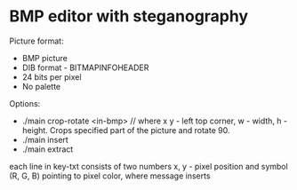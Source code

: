 # BMP editor with steganography #
Picture format:
* BMP picture 
* DIB format - BITMAPINFOHEADER
* 24 bits per pixel
* No palette

Options:
* ./main crop-rotate \<in-bmp\> <out-bmp> <x> <y> <w> <h> // where x y - left top corner,
w - width, h - height. Crops specified part of the picture and rotate 90.
* ./main insert <in-bmp> <out-bmp> <key-txt> <msg-txt>
* ./main extract <in-bmp> <key-txt> <msg-txt>

each line in key-txt consists of two numbers x, y - pixel position and symbol
(R, G, B) pointing to pixel color, where message inserts

